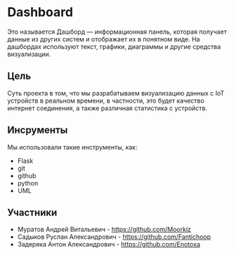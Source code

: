 # Dashboard
Это называется Дашборд — информационная панель, которая получает данные из других систем и отображает их в понятном виде. На дашбордах используют текст, графики, диаграммы и другие средства визуализации.
## Цель
Суть проекта в том, что мы разрабатываем визуализацию данных с IoT устройств в реальном времени, в частности, это будет качество интернет соединения, а также различная статистика с устройств.
## Инсрументы
Мы использовали такие инструменты, как:
- Flask
- git
- github
- python
- UML
## Участники
- Муратов Андрей Витальевич - https://github.com/Moorkiz
- Садыков Руслан Александрович - https://github.com/Fantichoop
- Задеряка Антон Александрович - https://github.com/Enotoxa
